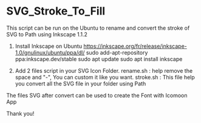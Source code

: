 # SVG_Stroke_To_Fill
This script can be run on the Ubuntu to rename and convert the stroke of SVG  to Path using Inkscape 1.1.2
1. Install Inkscape on Ubuntu 
https://inkscape.org/fr/release/inkscape-1.0/gnulinux/ubuntu/ppa/dl/
sudo add-apt-repository ppa:inkscape.dev/stable
sudo apt update
sudo apt install inkscape

2. Add 2 files script in your SVG Icon Folder.
rename.sh : help remove the space and "-", You can custom it like you want.
stroke.sh : This file help you convert all the SVG file in your folder using Path

The files SVG after convert can be used to create the Font with Icomoon App

Thank you!

